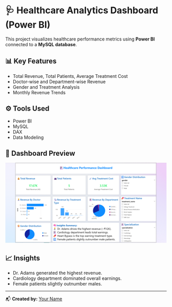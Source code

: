 # 🩺 Healthcare Analytics Dashboard (Power BI)

This project visualizes healthcare performance metrics using **Power BI** connected to a **MySQL database**.

## 📊 Key Features
- Total Revenue, Total Patients, Average Treatment Cost
- Doctor-wise and Department-wise Revenue
- Gender and Treatment Analysis
- Monthly Revenue Trends

## ⚙️ Tools Used
- Power BI
- MySQL
- DAX
- Data Modeling

## 📸 Dashboard Preview
![Dashboard Screenshot](https://github.com/ValiShaik03/Health_Analytics_Dashboard/blob/7ad2e48e34bdcb8597ec0c33980b3049341b408e/Dashboard_Image.png)

## 📈 Insights
- Dr. Adams generated the highest revenue.
- Cardiology department dominated overall earnings.
- Female patients slightly outnumber males.

---
📬 **Created by:** [Your Name](https://www.linkedin.com/in/yourprofile)
